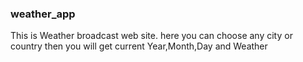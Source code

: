 ### weather_app
This is Weather broadcast web site. here you can  choose any city or country then you will get current Year,Month,Day and Weather
